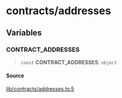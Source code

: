 # contracts/addresses

## Variables

### CONTRACT\_ADDRESSES

> `const` **CONTRACT\_ADDRESSES**: `object`

#### Source

[lib/contracts/addresses.ts:5](https://github.com/PufferFinance/puffer-sdk/blob/b9c31353ab91f72b848aed9218b7e76d999078e7/lib/contracts/addresses.ts#L5)
